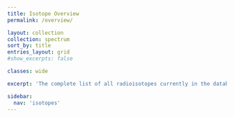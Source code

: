```yaml
---
title: Isotope Overview
permalink: /overview/

layout: collection
collection: spectrum
sort_by: title
entries_layout: grid
#show_excerpts: false

classes: wide

excerpt: 'The complete list of all radioisotopes currently in the database sorted alphabetically by the element name.'

sidebar:
  nav: 'isotopes'
---
```

